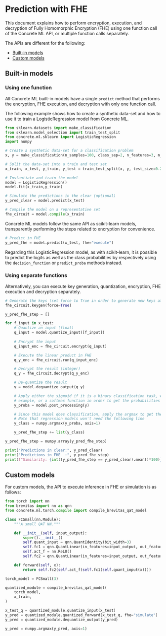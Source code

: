 # Prediction with FHE
This document explains how to perform encryption, execution, and decryption of Fully Homomorphic Encryption (FHE) using one function call of the Concrete ML API, or multiple function calls separately.

The APIs are different for the following:

- [Built-in models](#built-in-models)
- [Custom models](#custom-models)

## Built-in models

### Using one function

All Concrete ML built-in models have a single `predict` method that performs the encryption, FHE execution, and decryption with only one function call. 

The following example shows how to create a synthetic data-set and how to use it to train a LogisticRegression model from Concrete ML.

```python
from sklearn.datasets import make_classification
from sklearn.model_selection import train_test_split
from concrete.ml.sklearn import LogisticRegression
import numpy

# Create a synthetic data-set for a classification problem
x, y = make_classification(n_samples=100, class_sep=2, n_features=3, n_informative=3, n_redundant=0, random_state=42)

# Split the data-set into a train and test set
x_train, x_test, y_train, y_test = train_test_split(x, y, test_size=0.2, random_state=42)

# Instantiate and train the model
model = LogisticRegression()
model.fit(x_train,y_train)

# Simulate the predictions in the clear (optional)
y_pred_clear = model.predict(x_test)

# Compile the model on a representative set
fhe_circuit = model.compile(x_train)
```

Concrete ML models follow the same API as scikit-learn models, transparently performing the steps related to encryption for convenience.

<!--pytest-codeblocks:cont-->

```python
# Predict in FHE
y_pred_fhe = model.predict(x_test, fhe="execute")
```

Regarding this LogisticRegression model, as with scikit-learn, it is possible to predict the logits as well as the class probabilities by respectively using the `decision_function` or `predict_proba` methods instead.

### Using separate functions
Alternatively, you can execute key generation, quantization, encryption, FHE execution and decryption separately.

<!--pytest-codeblocks:cont-->

```python
# Generate the keys (set force to True in order to generate new keys at each execution)
fhe_circuit.keygen(force=True)

y_pred_fhe_step = []

for f_input in x_test:
    # Quantize an input (float)
    q_input = model.quantize_input([f_input])
    
    # Encrypt the input
    q_input_enc = fhe_circuit.encrypt(q_input)

    # Execute the linear product in FHE 
    q_y_enc = fhe_circuit.run(q_input_enc)

    # Decrypt the result (integer)
    q_y = fhe_circuit.decrypt(q_y_enc)

    # De-quantize the result
    y = model.dequantize_output(q_y)

    # Apply either the sigmoid if it is a binary classification task, which is the case in this 
    # example, or a softmax function in order to get the probabilities (in the clear)
    y_proba = model.post_processing(y)

    # Since this model does classification, apply the argmax to get the class predictions (in the clear)
    # Note that regression models won't need the following line
    y_class = numpy.argmax(y_proba, axis=1)

    y_pred_fhe_step += list(y_class)

y_pred_fhe_step = numpy.array(y_pred_fhe_step)

print("Predictions in clear:", y_pred_clear)
print("Predictions in FHE  :", y_pred_fhe_step)
print(f"Similarity: {int((y_pred_fhe_step == y_pred_clear).mean()*100)}%")
```

## Custom models

For custom models, the API to execute inference in FHE or simulation is as follows:

<!--pytest-codeblocks:cont-->

```python
from torch import nn
from brevitas import nn as qnn
from concrete.ml.torch.compile import compile_brevitas_qat_model

class FCSmall(nn.Module):
    """A small QAT NN."""

    def __init__(self, input_output):
        super().__init__()
        self.quant_input = qnn.QuantIdentity(bit_width=3)
        self.fc1 = qnn.QuantLinear(in_features=input_output, out_features=input_output, weight_bit_width=3, bias=True)
        self.act_f = nn.ReLU()
        self.fc2 = qnn.QuantLinear(in_features=input_output, out_features=input_output, weight_bit_width=3, bias=True)

    def forward(self, x):
        return self.fc2(self.act_f(self.fc1(self.quant_input(x))))

torch_model = FCSmall(3)

quantized_module = compile_brevitas_qat_model(
    torch_model,
    x_train,
)

x_test_q = quantized_module.quantize_input(x_test)
y_pred = quantized_module.quantized_forward(x_test_q, fhe="simulate")
y_pred = quantized_module.dequantize_output(y_pred)

y_pred = numpy.argmax(y_pred, axis=1)
```
